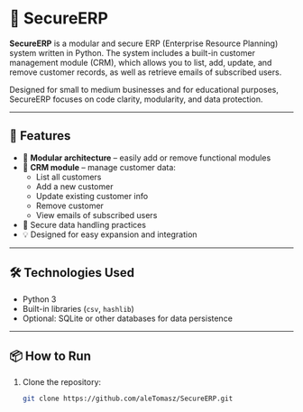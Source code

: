# 🔐 SecureERP

**SecureERP** is a modular and secure ERP (Enterprise Resource Planning) system written in Python. The system includes a built-in customer management module (CRM), which allows you to list, add, update, and remove customer records, as well as retrieve emails of subscribed users.

Designed for small to medium businesses and for educational purposes, SecureERP focuses on code clarity, modularity, and data protection.

---

## 🚀 Features

- 📁 **Modular architecture** – easily add or remove functional modules
- 👤 **CRM module** – manage customer data:
  - List all customers
  - Add a new customer
  - Update existing customer info
  - Remove customer
  - View emails of subscribed users
- 🔐 Secure data handling practices
- 💡 Designed for easy expansion and integration

---

## 🛠️ Technologies Used

- Python 3
- Built-in libraries (`csv`, `hashlib`)
- Optional: SQLite or other databases for data persistence

---

## 📦 How to Run

1. Clone the repository:
   ```bash
   git clone https://github.com/aleTomasz/SecureERP.git
